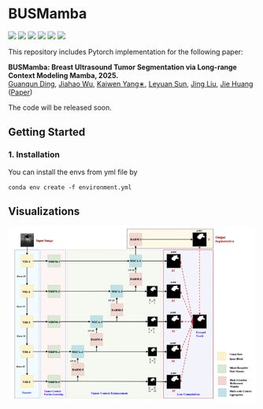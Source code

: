 # BUSMamba

![](https://img.shields.io/static/v1?label=python&message=3.10.13&color=blue)
![](https://img.shields.io/static/v1?label=pytorch&message=2.1.1&color=<COLOR>)
![](https://img.shields.io/static/v1?label=torchvision&message=0.16.1&color=<COLOR>)
![](https://img.shields.io/static/v1?label=torchsummaryX&message=1.3.0&color=<COLOR>)
![](https://img.shields.io/static/v1?label=opencv-python&message=3.4.15.55&color=<COLOR>)
![](https://img.shields.io/static/v1?label=cuda&message=11.8&color=<COLOR>)

This repository includes Pytorch implementation for the following paper:

**BUSMamba: Breast Ultrasound Tumor Segmentation via Long-range Context Modeling Mamba, 2025.**<br/>
<a href="https://github.com/gqding" target="_blank">Guanqun Ding</a>, <a href="" target="_blank">Jiahao Wu</a>, <a href="" target="_blank">Kaiwen Yang∗</a>, <a href="" target="_blank">Leyuan Sun</a>, <a href="" target="_blank">Jing Liu</a>, <a href="" target="_blank">Jie Huang</a>
([Paper]())

The code will be released soon.

## Getting Started
### 1. Installation
You can install the envs from yml file by
```
conda env create -f environment.yml
```

## Visualizations
<img src="Figs/FrameWork.png" alt="input" style="width:600px">



